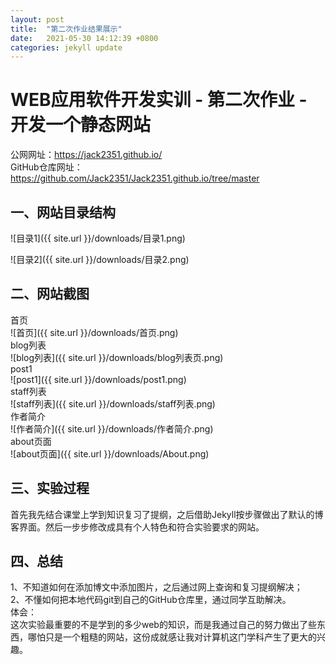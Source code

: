 ```yaml
---
layout: post
title:  "第二次作业结果展示"
date:   2021-05-30 14:12:39 +0800
categories: jekyll update
---
```

# WEB应用软件开发实训 - 第二次作业 - 开发一个静态网站
公网网址：https://jack2351.github.io/  
GitHub仓库网址：https://github.com/Jack2351/Jack2351.github.io/tree/master
## 一、网站目录结构
![目录1]({{ site.url }}/downloads/目录1.png)

![目录2]({{ site.url }}/downloads/目录2.png)
## 二、网站截图
首页  
![首页]({{ site.url }}/downloads/首页.png)  
blog列表  
![blog列表]({{ site.url }}/downloads/blog列表页.png)  
post1  
![post1]({{ site.url }}/downloads/post1.png)  
staff列表  
![staff列表]({{ site.url }}/downloads/staff列表.png)  
作者简介  
![作者简介]({{ site.url }}/downloads/作者简介.png)  
about页面  
![about页面]({{ site.url }}/downloads/About.png)
## 三、实验过程
首先我先结合课堂上学到知识复习了提纲，之后借助Jekyll按步骤做出了默认的博客界面。然后一步步修改成具有个人特色和符合实验要求的网站。
## 四、总结
1、不知道如何在添加博文中添加图片，之后通过网上查询和复习提纲解决；  
2、不懂如何把本地代码git到自己的GitHub仓库里，通过同学互助解决。  
体会：  
这次实验最重要的不是学到的多少web的知识，而是我通过自己的努力做出了些东西，哪怕只是一个粗糙的网站，这份成就感让我对计算机这门学科产生了更大的兴趣。